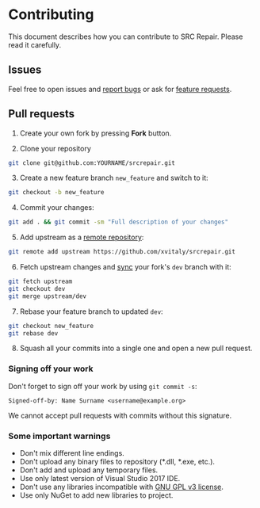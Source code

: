 # Contributing

This document describes how you can contribute to SRC Repair. Please read it carefully.

## Issues

Feel free to open issues and [report bugs](https://github.com/xvitaly/srcrepair/issues/new?template=bug-report.md) or ask for [feature requests](https://github.com/xvitaly/srcrepair/issues/new?template=feature-request.md).

## Pull requests

 1. Create your own fork by pressing **Fork** button.
 
 2. Clone your repository
 ```bash
 git clone git@github.com:YOURNAME/srcrepair.git
 ```
 
 3. Create a new feature branch `new_feature` and switch to it:
 ```bash
 git checkout -b new_feature
 ```
 
 4. Commit your changes:
 ```bash
 git add . && git commit -sm "Full description of your changes"
 ```
 
 5. Add upstream as a [remote repository](https://help.github.com/articles/configuring-a-remote-for-a-fork/):
 ```bash
 git remote add upstream https://github.com/xvitaly/srcrepair.git
 ```
 
 6. Fetch upstream changes and [sync](https://help.github.com/articles/syncing-a-fork/) your fork's `dev` branch with it:
 ```bash
 git fetch upstream
 git checkout dev
 git merge upstream/dev
 ```
 
 7. Rebase your feature branch to updated `dev`:
 ```bash
 git checkout new_feature
 git rebase dev
 ```
 
 8. Squash all your commits into a single one and open a new pull request.

### Signing off your work

Don't forget to sign off your work by using `git commit -s`:
```
Signed-off-by: Name Surname <username@example.org>
```

We cannot accept pull requests with commits without this signature.

### Some important warnings

 * Don't mix different line endings.
 * Don't upload any binary files to repository (*.dll, *.exe, etc.).
 * Don't add and upload any temporary files.
 * Use only latest version of Visual Studio 2017 IDE.
 * Don't use any libraries incompatible with [GNU GPL v3 license](../COPYING).
 * Use only NuGet to add new libraries to project.
